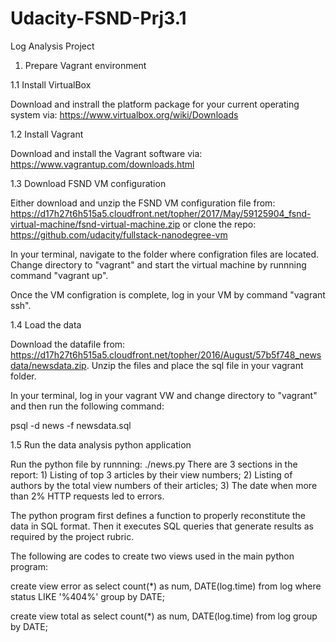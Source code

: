 # Udacity-FSND-Prj3.1
Log Analysis Project

1. Prepare Vagrant environment

1.1 Install VirtualBox

Download and instrall the platform package for your current operating system via: https://www.virtualbox.org/wiki/Downloads

1.2 Install Vagrant

Download and install the Vagrant software via: https://www.vagrantup.com/downloads.html

1.3 Download FSND VM configuration

Either download and unzip the FSND VM configuration file from: https://d17h27t6h515a5.cloudfront.net/topher/2017/May/59125904_fsnd-virtual-machine/fsnd-virtual-machine.zip or clone the repo: https://github.com/udacity/fullstack-nanodegree-vm

In your terminal, navigate to the folder where configration files are located. Change directory to "vagrant" and start the virtual machine by runnning command "vagrant up".

Once the VM configration is complete, log in your VM by command "vagrant ssh".

1.4 Load the data

Download the datafile from: https://d17h27t6h515a5.cloudfront.net/topher/2016/August/57b5f748_newsdata/newsdata.zip. Unzip the files and place the sql file in your vagrant folder.

In your terminal, log in your vagrant VW and change directory to "vagrant" and then run the following command:

psql -d news -f newsdata.sql

1.5 Run the data analysis python application

Run the python file by runnning: ./news.py
There are 3 sections in the report: 1) Listing of top 3 articles by their view numbers; 2) Listing of authors by the total view numbers of their articles; 3) The date when more than 2% HTTP requests led to errors.

The python program first defines a function to properly reconstitute the data in SQL format. 
Then it executes SQL queries that generate results as required by the project rubric.

The following are codes to create two views used in the main python program:

create view error as select count(*) as num, DATE(log.time) from log where status LIKE '%404%' group by DATE;

create view total as select count(*) as num, DATE(log.time) from log group by DATE;
